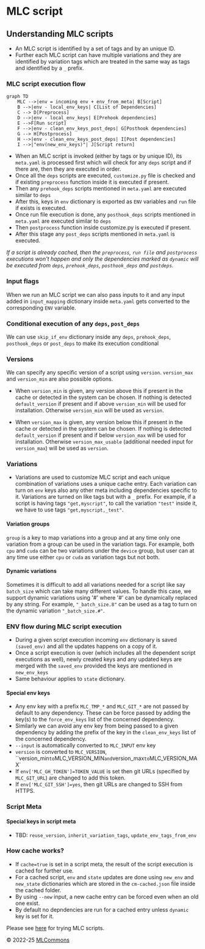 # MLC script

## Understanding MLC scripts

* An MLC script is identified by a set of tags and by an unique ID. 
* Further each MLC script can have multiple variations and they are identified by variation tags which are treated in the same way as tags and identified by a `_` prefix.

### MLC script execution flow
```mermaid
graph TD
    MLC -->|env = incoming env + env_from_meta| B[Script]
    B -->|env - local_env_keys| C[List of Dependencies]
    C --> D[Preprocess]
    D -->|env - local_env_keys| E[Prehook dependencies]
    E -->F[Run script]
    F -->|env - clean_env_keys_post_deps| G[Posthook dependencies]
    G --> H[Postprocess]
    H -->|env - clean_env_keys_post_deps| I[Post dependencies]
    I -->|"env(new_env_keys)"| J[Script return]
```

* When an MLC script is invoked (either by tags or by unique ID), its `meta.yaml` is processed first which will check for any `deps` script and if there are, then they are executed in order.
* Once all the `deps` scripts are executed, `customize.py` file is checked and if existing `preprocess` function inside it is executed if present. 
* Then any `prehook_deps`  scripts mentioned in `meta.yaml` are executed similar to `deps`
* After this, keys in `env` dictionary is exported as `ENV` variables and `run` file if exists is executed.
* Once run file execution is done, any `posthook_deps` scripts mentioned in `meta.yaml` are executed similar to `deps`
* Then `postprocess` function inside customize.py is executed if present.
* After this stage any `post_deps` scripts mentioned in `meta.yaml` is executed.

*If a script is already cached, then the `preprocess`, `run file` and `postprocess` executions won't happen and only the dependencies marked as `dynamic` will be executed from `deps`, `prehook_deps`, `posthook_deps` and `postdeps`.*

### Input flags
When we run an MLC script we can also pass inputs to it and any input added in `input_mapping` dictionary inside `meta.yaml` gets converted to the corresponding `ENV` variable.

### Conditional execution of any `deps`, `post_deps`
We can use `skip_if_env` dictionary inside any `deps`, `prehook_deps`, `posthook_deps` or `post_deps` to make its execution conditional

### Versions
We can specify any specific version of a script using `version`. `version_max` and `version_min` are also possible options. 

* When `version_min` is given, any version above this if present in the cache or detected in the system can be chosen. If nothing is detected `default_version` if present and if above `version_min` will be used for installation. Otherwise `version_min` will be used as `version`.

* When `version_max` is given, any version below this if present in the cache or detected in the system can be chosen. If nothing is detected `default_version` if present and if below `version_max` will be used for installation. Otherwise `version_max_usable` (additional needed input for `version_max`) will be used as `version`.

### Variations
* Variations are used to customize MLC script and each unique combination of variations uses a unique cache entry. Each variation can turn on `env` keys also any other meta including dependencies specific to it. Variations are turned on like tags but with a `_` prefix. For example, if a script is having tags `"get,myscript"`, to call the variation `"test"` inside it, we have to use tags `"get,myscript,_test"`. 
 
#### Variation groups
`group` is a key to map variations into a group and at any time only one variation from a group can be used in the variation tags. For example, both `cpu` and `cuda` can be two variations under the `device` group, but user can at any time use either `cpu` or `cuda` as variation tags but not both.

#### Dynamic variations
Sometimes it is difficult to add all variations needed for a script like say `batch_size` which can take many different values. To handle this case, we support dynamic variations using '#' where '#' can be dynamically replaced by any string. For example, `"_batch_size.8"` can be used as a tag to turn on the dynamic variation `"_batch_size.#"`.

### ENV flow during MLC script execution


* During a given script execution incoming `env` dictionary is saved `(saved_env)` and all the updates happens on a copy of it.
* Once a script execution is over (which includes all the dependent script executions as well), newly created keys and any updated keys are merged with the `saved_env` provided the keys are mentioned in `new_env_keys`
* Same behaviour applies to `state` dictionary.

#### Special env keys
* Any env key with a prefix `MLC_TMP_*` and `MLC_GIT_*` are not passed by default to any dependency. These can be force passed by adding the key(s) to the `force_env_keys` list of the concerned dependency. 
* Similarly we can avoid any env key from being passed to a given dependency by adding the prefix of the key in the `clean_env_keys` list of the concerned dependency.
* `--input` is automatically converted to `MLC_INPUT` env key
* `version` is converted to `MLC_VERSION`, ``version_min` to `MLC_VERSION_MIN` and `version_max` to `MLC_VERSION_MAX`
* If `env['MLC_GH_TOKEN']=TOKEN_VALUE` is set then git URLs (specified by `MLC_GIT_URL`) are changed to add this token.
* If `env['MLC_GIT_SSH']=yes`, then git URLs are changed to SSH from HTTPS.

### Script Meta
#### Special keys in script meta
* TBD: `reuse_version`, `inherit_variation_tags`, `update_env_tags_from_env`

### How cache works?
* If `cache=true` is set in a script meta, the result of the script execution is cached for further use. 
* For a cached script, `env` and `state` updates are done using `new_env` and `new_state` dictionaries which are stored in the `cm-cached.json` file inside the cached folder.
* By using `--new` input, a new cache entry can be forced even when an old one exist. 
* By default no depndencies are run for a cached entry unless `dynamic` key is set for it. 


Please see [here](https://github.com/mlcommons/mlperf-automations/blob/main/docs/getting-started.md) for trying MLC scripts.




&copy; 2022-25 [MLCommons](https://mlcommons.org)<br>
